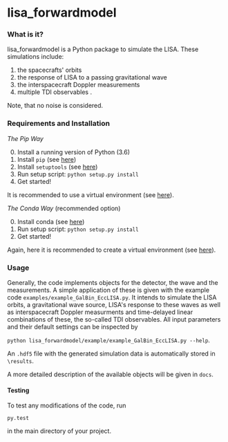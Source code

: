 lisa_forwardmodel
=======

### What is it?

lisa_forwardmodel is a Python package to simulate the LISA. 
These simulations include:

1.  the spacecrafts' orbits
2.  the response of LISA to a passing gravitational wave
3.  the interspacecraft Doppler measurements
4.  multiple TDI observables .

Note, that no noise is considered.

### Requirements and Installation

*The Pip Way*

0. Install a running version of Python (3.6)
1. Install ````pip```` (see [here](https://pip.pypa.io/en/stable/installing/))
2. Install ````setuptools```` (see [here](https://pypi.org/project/setuptools/))
3. Run setup script: ````python setup.py install````
4. Get started!

It is recommended to use a virtual environment (see [here](https://docs.python.org/3.6/tutorial/venv.html)).

*The Conda Way*
(recommended option)

0. Install conda (see [here](https://docs.conda.io/projects/conda/en/latest/user-guide/install/))
1. Run setup script: ````python setup.py install````
2. Get started!

Again, here it is recommended to create a virtual environment (see [here](https://docs.conda.io/projects/conda/en/latest/user-guide/tasks/manage-environments.html)).

### Usage

Generally, the code implements objects for the detector, the wave and the measurements. 
A simple application of these is given with the example code ``examples/example_GalBin_EccLISA.py``.
It intends to simulate the LISA orbits, a gravitational wave source, LISA's response to these waves as well as interspacecraft Doppler measurments and time-delayed linear combinations of these, the so-called TDI observables.
All input parameters and their default settings can be inspected by

````python lisa_forwardmodel/example/example_GalBin_EccLISA.py --help````.

An ```.hdf5``` file with the generated simulation data is automatically stored in ``\results``.

A more detailed description of the available objects will be given in ```docs```. 

#### Testing

To test any modifications of the code, run

````py.test````

in the main directory of your project.







